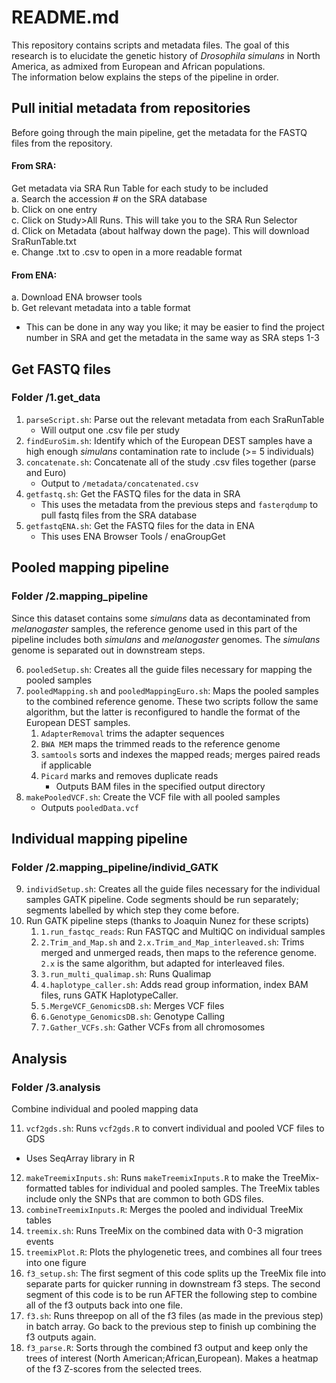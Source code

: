 # README.md

This repository contains scripts and metadata files. The goal
of this research is to elucidate the genetic history of _Drosophila simulans_
in North America, as admixed from European and African populations.
<br>
The information below explains the steps of the pipeline in order.

## Pull initial metadata from repositories
Before going through the main pipeline, get the metadata for the FASTQ files
from the repository.
#### From SRA:
Get metadata via SRA Run Table for each study to be included <br>
a. Search the accession # on the SRA database <br>
b. Click on one entry<br>
c. Click on Study>All Runs. This will take you to the SRA Run Selector<br>
d. Click on Metadata (about halfway down the page). This will download SraRunTable.txt<br>
e. Change .txt to .csv to open in a more readable format<br>

#### From ENA:
a. Download ENA browser tools<br>
b. Get relevant metadata into a table format
   - This can be done in any way you like; it may be easier to find the project number in SRA and get the metadata in the same way as SRA steps 1-3

## Get FASTQ files
### Folder /1.get_data

1. `parseScript.sh`: Parse out the relevant metadata from each SraRunTable
   - Will output one .csv file per study
2. `findEuroSim.sh`: Identify which of the European DEST samples have a high enough _simulans_ contamination rate to include (>= 5 individuals)
3. `concatenate.sh`: Concatenate all of the study .csv files together (parse and Euro)
   - Output to `/metadata/concatenated.csv`
4. `getfastq.sh`: Get the FASTQ files for the data in SRA
   - This uses the metadata from the previous steps and `fasterqdump` to pull fastq files from the SRA database
5. `getfastqENA.sh`: Get the FASTQ files for the data in ENA
   - This uses ENA Browser Tools / enaGroupGet

## Pooled mapping pipeline
### Folder /2.mapping_pipeline
Since this dataset contains some _simulans_ data as decontaminated from _melanogaster_ samples, the reference genome used in this part of the pipeline includes both _simulans_ and _melanogaster_ genomes. The _simulans_ genome is separated out in downstream steps.

6. `pooledSetup.sh`: Creates all the guide files necessary for mapping the pooled samples
7. `pooledMapping.sh` and `pooledMappingEuro.sh`: Maps the pooled samples to the combined reference genome. These two scripts follow the same algorithm, but the latter is reconfigured to handle the format of the European DEST samples.
   1. `AdapterRemoval` trims the adapter sequences
   2. `BWA MEM` maps the trimmed reads to the reference genome
   3. `samtools` sorts and indexes the mapped reads; merges paired reads if applicable
   4. `Picard` marks and removes duplicate reads
      - Outputs BAM files in the specified output directory
8. `makePooledVCF.sh`: Create the VCF file with all pooled samples
   - Outputs `pooledData.vcf`

## Individual mapping pipeline
### Folder /2.mapping_pipeline/individ_GATK

9. `individSetup.sh`: Creates all the guide files necessary for the individual samples GATK pipeline. Code segments should be run separately; segments labelled by which step they come before.
10. Run GATK pipeline steps (thanks to Joaquin Nunez for these scripts)
    1. `1.run_fastqc_reads`: Run FASTQC and MultiQC on individual samples
    2. `2.Trim_and_Map.sh` and `2.x.Trim_and_Map_interleaved.sh`: Trims merged and unmerged reads, then maps to the reference genome. `2.x` is the same algorithm, but adapted for interleaved files.
    3. `3.run_multi_qualimap.sh`: Runs Qualimap
    4. `4.haplotype_caller.sh`: Adds read group information, index BAM files, runs GATK HaplotypeCaller.
    5. `5.MergeVCF_GenomicsDB.sh`: Merges VCF files
    6. `6.Genotype_GenomicsDB.sh`: Genotype Calling
    7. `7.Gather_VCFs.sh`: Gather VCFs from all chromosomes

## Analysis
### Folder /3.analysis
Combine individual and pooled mapping data

11. `vcf2gds.sh`: Runs `vcf2gds.R` to convert individual and pooled VCF files to GDS
   - Uses SeqArray library in R
12. `makeTreemixInputs.sh`: Runs `makeTreemixInputs.R` to make the TreeMix-formatted tables for individual and pooled samples. The TreeMix tables include only the SNPs that are common to both GDS files.
13. `combineTreemixInputs.R`: Merges the pooled and individual TreeMix tables
14. `treemix.sh`: Runs TreeMix on the combined data with 0-3 migration events
15. `treemixPlot.R`: Plots the phylogenetic trees, and combines all four trees into one figure
16. `f3_setup.sh`: The first segment of this code splits up the TreeMix file into separate parts for quicker running in downstream f3 steps. The second segment of this code is to be run AFTER the following step to combine all of the f3 outputs back into one file.
17. `f3.sh`: Runs threepop on all of the f3 files (as made in the previous step) in batch array. Go back to the previous step to finish up combining the f3 outputs again.
18. `f3_parse.R`: Sorts through the combined f3 output and keep only the trees of interest (North American;African,European). Makes a heatmap of the f3 Z-scores from the selected trees.
